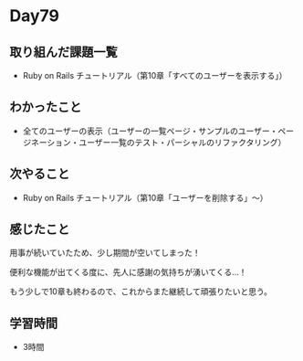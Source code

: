 # Day79
## 取り組んだ課題一覧
- Ruby on Rails チュートリアル（第10章「すべてのユーザーを表示する」）
## わかったこと
- 全てのユーザーの表示（ユーザーの一覧ページ・サンプルのユーザー・ページネーション・ユーザー一覧のテスト・パーシャルのリファクタリング）
## 次やること
- Ruby on Rails チュートリアル（第10章「ユーザーを削除する」〜）
## 感じたこと
用事が続いていたため、少し期間が空いてしまった！
 
便利な機能が出てくる度に、先人に感謝の気持ちが湧いてくる...！
 
もう少しで10章も終わるので、これからまた継続して頑張りたいと思う。
## 学習時間
- 3時間
